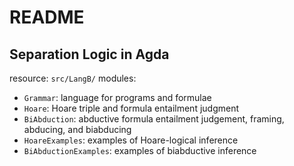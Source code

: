 # README

## Separation Logic in Agda

resource: `src/LangB/`
modules:
- `Grammar`: language for programs and formulae
- `Hoare`: Hoare triple and formula entailment judgment
- `BiAbduction`: abductive formula entailment judgement, framing, abducing, and biabducing
- `HoareExamples`: examples of Hoare-logical inference
- `BiAbductionExamples`: examples of biabductive inference
